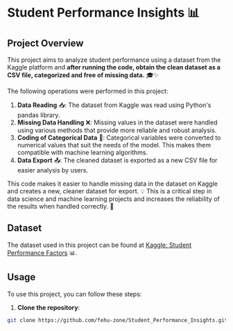 # Student Performance Insights 📊

## Project Overview

This project aims to analyze student performance using a dataset from the Kaggle platform and **after running the code, obtain the clean dataset as a CSV file, categorized and free of missing data.** 🎓✨

The following operations were performed in this project:

1. **Data Reading** 📥: The dataset from Kaggle was read using Python's pandas library.
2. **Missing Data Handling** ❌: Missing values ​​in the dataset were handled using various methods that provide more reliable and robust analysis.
3. **Coding of Categorical Data** 🔢: Categorical variables were converted to numerical values ​​that suit the needs of the model. This makes them compatible with machine learning algorithms.
4. **Data Export** 📤: The cleaned dataset is exported as a new CSV file for easier analysis by users.

This code makes it easier to handle missing data in the dataset on Kaggle and creates a new, cleaner dataset for export. 💡 This is a critical step in data science and machine learning projects and increases the reliability of the results when handled correctly. 🚀

## Dataset

The dataset used in this project can be found at [Kaggle: Student Performance Factors](https://www.kaggle.com/datasets/lainguyn123/student-performance-factors) 📊.

## Usage

To use this project, you can follow these steps:

1. **Clone the repository**:
```bash
git clone https://github.com/fehu-zone/Student_Performance_Insights.git
